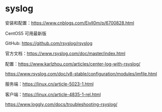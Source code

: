 # syslog


安装和配置：https://www.cnblogs.com/Eivll0m/p/6700828.html

CentOS5 可用最新版

GitHub: https://github.com/rsyslog/rsyslog

官方文档：https://www.rsyslog.com/doc/master/index.html

配置：https://www.karlzhou.com/articles/center-log-with-rsyslog/

https://www.rsyslog.com/doc/v8-stable/configuration/modules/imfile.html

服务端：https://linux.cn/article-5023-1.html

客户端：https://linux.cn/article-4835-1-rel.html


https://www.loggly.com/docs/troubleshooting-rsyslog/
